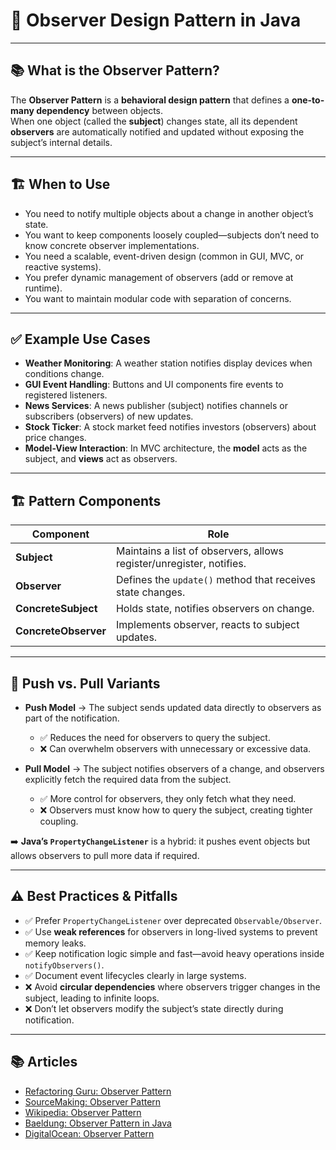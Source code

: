 # 👀 Observer Design Pattern in Java

---

## 📚 What is the Observer Pattern?

The **Observer Pattern** is a **behavioral design pattern** that defines a **one-to-many dependency** between objects.  
When one object (called the **subject**) changes state, all its dependent **observers** are automatically notified and updated without exposing the subject’s internal details.

---

## 🏗️ When to Use

- You need to notify multiple objects about a change in another object’s state.
- You want to keep components loosely coupled—subjects don’t need to know concrete observer implementations.
- You need a scalable, event-driven design (common in GUI, MVC, or reactive systems).
- You prefer dynamic management of observers (add or remove at runtime).
- You want to maintain modular code with separation of concerns.

---

## ✅ Example Use Cases

- **Weather Monitoring**: A weather station notifies display devices when conditions change.  
- **GUI Event Handling**: Buttons and UI components fire events to registered listeners.  
- **News Services**: A news publisher (subject) notifies channels or subscribers (observers) of new updates.  
- **Stock Ticker**: A stock market feed notifies investors (observers) about price changes.  
- **Model-View Interaction**: In MVC architecture, the **model** acts as the subject, and **views** act as observers.

---

## 🏗️ Pattern Components

| Component              | Role                                                                 |
|------------------------|----------------------------------------------------------------------|
| **Subject**            | Maintains a list of observers, allows register/unregister, notifies. |
| **Observer**           | Defines the `update()` method that receives state changes.           |
| **ConcreteSubject**    | Holds state, notifies observers on change.                           |
| **ConcreteObserver**   | Implements observer, reacts to subject updates.                      |

---

## 🔄 Push vs. Pull Variants

- **Push Model** → The subject sends updated data directly to observers as part of the notification.  
  - ✅ Reduces the need for observers to query the subject.  
  - ❌ Can overwhelm observers with unnecessary or excessive data.  

- **Pull Model** → The subject notifies observers of a change, and observers explicitly fetch the required data from the subject.  
  - ✅ More control for observers, they only fetch what they need.  
  - ❌ Observers must know how to query the subject, creating tighter coupling.  

➡️ **Java’s `PropertyChangeListener`** is a hybrid: it pushes event objects but allows observers to pull more data if required.

---

## ⚠️ Best Practices & Pitfalls

- ✅ Prefer `PropertyChangeListener` over deprecated `Observable/Observer`.  
- ✅ Use **weak references** for observers in long-lived systems to prevent memory leaks.  
- ✅ Keep notification logic simple and fast—avoid heavy operations inside `notifyObservers()`.  
- ✅ Document event lifecycles clearly in large systems.  
- ❌ Avoid **circular dependencies** where observers trigger changes in the subject, leading to infinite loops.  
- ❌ Don’t let observers modify the subject’s state directly during notification.  

---

## 📚 Articles

- [Refactoring Guru: Observer Pattern](https://refactoring.guru/design-patterns/observer)  
- [SourceMaking: Observer Pattern](https://sourcemaking.com/design_patterns/observer)  
- [Wikipedia: Observer Pattern](https://en.wikipedia.org/wiki/Observer_pattern)  
- [Baeldung: Observer Pattern in Java](https://www.baeldung.com/java-observer-pattern)  
- [DigitalOcean: Observer Pattern](https://www.journaldev.com/1739/observer-design-pattern-in-java)  
